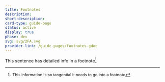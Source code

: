 ```yaml
---
title: Footnotes
description: 
short-description: 
card-type: guide-page
status: active
display: true
phase: dev
svg: svg/2FA.svg
provider-link: /guide-pages/footnotes-gdoc
---
```

<div class="content-section">
<div class="section-container" markdown="1">

This sentence has detailed info in a footnote[^1]

[^1]: <span style='font-size:0.91em'>This information is so tangential it needs to go into a footnote</span>
</div>
</div>
